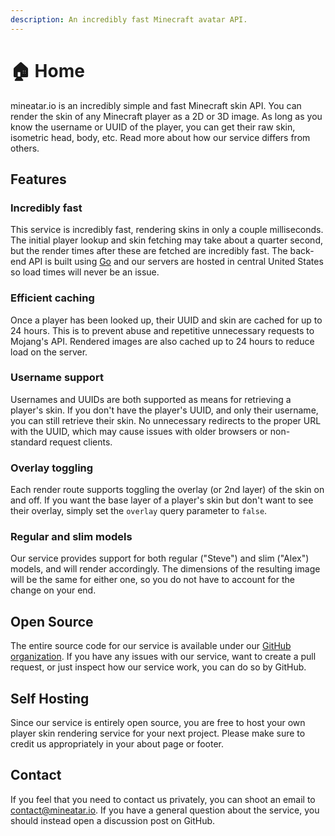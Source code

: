 ```yaml
---
description: An incredibly fast Minecraft avatar API.
---
```


# 🏠 Home

mineatar.io is an incredibly simple and fast Minecraft skin API. You can render the skin of any Minecraft player as a 2D or 3D image. As long as you know the username or UUID of the player, you can get their raw skin, isometric head, body, etc. Read more about how our service differs from others.

## Features

### Incredibly fast

This service is incredibly fast, rendering skins in only a couple milliseconds. The initial player lookup and skin fetching may take about a quarter second, but the render times after these are fetched are incredibly fast. The back-end API is built using [Go](https://go.dev) and our servers are hosted in central United States so load times will never be an issue.

### Efficient caching

Once a player has been looked up, their UUID and skin are cached for up to 24 hours. This is to prevent abuse and repetitive unnecessary requests to Mojang's API. Rendered images are also cached up to 24 hours to reduce load on the server.

### Username support

Usernames and UUIDs are both supported as means for retrieving a player's skin. If you don't have the player's UUID, and only their username, you can still retrieve their skin. No unnecessary redirects to the proper URL with the UUID, which may cause issues with older browsers or non-standard request clients.

### Overlay toggling

Each render route supports toggling the overlay (or 2nd layer) of the skin on and off. If you want the base layer of a player's skin but don't want to see their overlay, simply set the `overlay` query parameter to `false`.

### Regular and slim models

Our service provides support for both regular ("Steve") and slim ("Alex") models, and will render accordingly. The dimensions of the resulting image will be the same for either one, so you do not have to account for the change on your end.

## Open Source

The entire source code for our service is available under our [GitHub organization](https://github.com/mineatar-io). If you have any issues with our service, want to create a pull request, or just inspect how our service work, you can do so by GitHub.

## Self Hosting

Since our service is entirely open source, you are free to host your own player skin rendering service for your next project. Please make sure to credit us appropriately in your about page or footer.

## Contact

If you feel that you need to contact us privately, you can shoot an email to [contact@mineatar.io](mailto:contact@mineatar.io). If you have a general question about the service, you should instead open a discussion post on GitHub.
